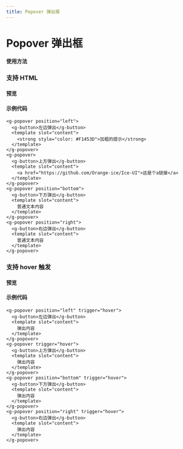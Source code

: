```yaml
---
title: Popover 弹出框
---
```

# Popover 弹出框

**使用方法**

### 支持 HTML

#### 预览

<ClientOnly>
<popover-demo-1></popover-demo-1>
</ClientOnly>

#### 示例代码

```vue
<g-popover position="left">
  <g-button>左边弹出</g-button>
  <template slot="content">
    <strong style="color: #F1453D">加粗的提示</strong>
  </template>
</g-popover>
<g-popover>
  <g-button>上方弹出</g-button>
  <template slot="content">
    <a href="https://github.com/Orange-ice/Ice-UI">这是个a链接</a>
  </template>
</g-popover>
<g-popover position="bottom">
  <g-button>下方弹出</g-button>
  <template slot="content">
    普通文本内容
  </template>
</g-popover>
<g-popover position="right">
  <g-button>右边弹出</g-button>
  <template slot="content">
    普通文本内容
  </template>
</g-popover>
```

### 支持 hover 触发

#### 预览

<ClientOnly>
<popover-demo-2></popover-demo-2>
</ClientOnly>

#### 示例代码

```vue
<g-popover position="left" trigger="hover">
  <g-button>左边弹出</g-button>
  <template slot="content">
    弹出内容
  </template>
</g-popover>
<g-popover trigger="hover">
  <g-button>上方弹出</g-button>
  <template slot="content">
    弹出内容
  </template>
</g-popover>
<g-popover position="bottom" trigger="hover">
  <g-button>下方弹出</g-button>
  <template slot="content">
    弹出内容
  </template>
</g-popover>
<g-popover position="right" trigger="hover">
  <g-button>右边弹出</g-button>
  <template slot="content">
    弹出内容
  </template>
</g-popover>
```
